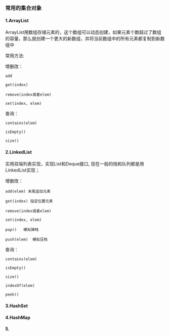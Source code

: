 
### 常用的集合对象

#### 1.ArrayList

ArrayList用数组存储元素的，这个数组可以动态创建，如果元素个数超过了数组的容量，那么就创建一个更大的新数组，并将当前数组中的所有元素都复制到新数组中

常用方法:

增删改：

    add
    
    get(index)
    
    remove(index或者elem)
    
    set(index, elem)

查询：
    
    contains(elem)
    
    isEmpty()
    
    size()

    
    



#### 2.LinkedList

实用双端列表实现，实现List和Deque接口, 现在一般的栈和队列都是用LinkedList实现；

增删改：

    add(elem) 末尾追加元素
    
    get(index) 指定位置元素
    
    remove(index或者elem)
    
    set(index, elem)
    
    pop()   模拟弹栈
    
    push(elem)  模拟压栈

查询：
    
    contains(elem)
    
    isEmpty()
    
    size()
    
    indexOf(elem)
    
    peek()




#### 3.HashSet


#### 4.HashMap


#### 5.
